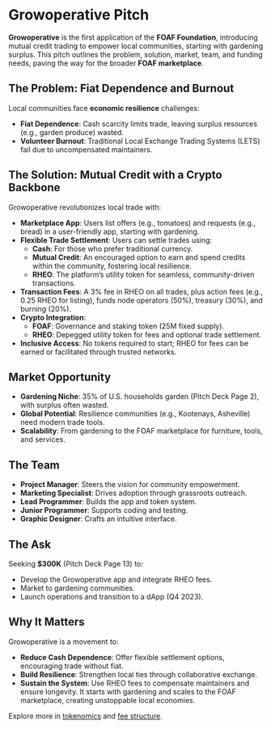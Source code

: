 # Growoperative Pitch

**Growoperative** is the first application of the **FOAF Foundation**, introducing mutual credit trading to empower local communities, starting with gardening surplus. This pitch outlines the problem, solution, market, team, and funding needs, paving the way for the broader **FOAF marketplace**.

## The Problem: Fiat Dependence and Burnout
Local communities face **economic resilience** challenges:
- **Fiat Dependence**: Cash scarcity limits trade, leaving surplus resources (e.g., garden produce) wasted.
- **Volunteer Burnout**: Traditional Local Exchange Trading Systems (LETS) fail due to uncompensated maintainers.

## The Solution: Mutual Credit with a Crypto Backbone
Growoperative revolutionizes local trade with:
- **Marketplace App**: Users list offers (e.g., tomatoes) and requests (e.g., bread) in a user-friendly app, starting with gardening.
- **Flexible Trade Settlement**: Users can settle trades using:
  - **Cash**: For those who prefer traditional currency.
  - **Mutual Credit**: An encouraged option to earn and spend credits within the community, fostering local resilience.
  - **RHEO**: The platform’s utility token for seamless, community-driven transactions.
- **Transaction Fees**: A 3% fee in RHEO on all trades, plus action fees (e.g., 0.25 RHEO for listing), funds node operators (50%), treasury (30%), and burning (20%).
- **Crypto Integration**:
  - **FOAF**: Governance and staking token (25M fixed supply).
  - **RHEO**: Depegged utility token for fees and optional trade settlement.
- **Inclusive Access**: No tokens required to start; RHEO for fees can be earned or facilitated through trusted networks.

## Market Opportunity
- **Gardening Niche**: 35% of U.S. households garden (Pitch Deck Page 2), with surplus often wasted.
- **Global Potential**: Resilience communities (e.g., Kootenays, Asheville) need modern trade tools.
- **Scalability**: From gardening to the FOAF marketplace for furniture, tools, and services.

## The Team
- **Project Manager**: Steers the vision for community empowerment.
- **Marketing Specialist**: Drives adoption through grassroots outreach.
- **Lead Programmer**: Builds the app and token system.
- **Junior Programmer**: Supports coding and testing.
- **Graphic Designer**: Crafts an intuitive interface.

## The Ask
Seeking **$300K** (Pitch Deck Page 13) to:
- Develop the Growoperative app and integrate RHEO fees.
- Market to gardening communities.
- Launch operations and transition to a dApp (Q4 2023).

## Why It Matters
Growoperative is a movement to:
- **Reduce Cash Dependence**: Offer flexible settlement options, encouraging trade without fiat.
- **Build Resilience**: Strengthen local ties through collaborative exchange.
- **Sustain the System**: Use RHEO fees to compensate maintainers and ensure longevity.
It starts with gardening and scales to the FOAF marketplace, creating unstoppable local economies.

Explore more in [tokenomics](../../foaf-foundation/tokenomics.md) and [fee structure](../../foaf-foundation/fee-structure.md).

